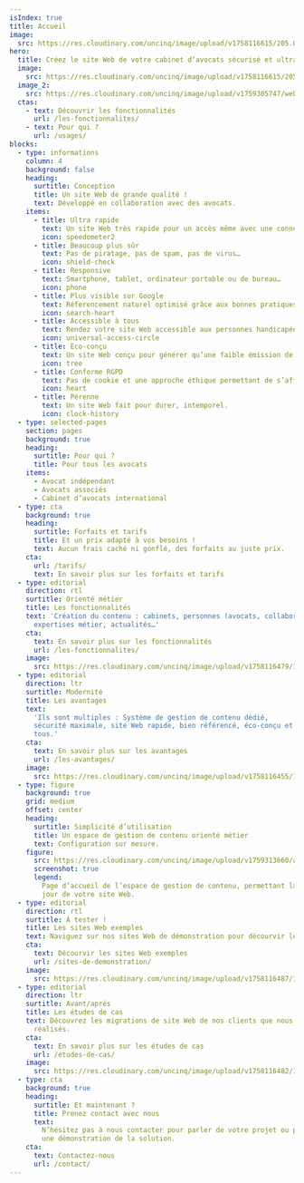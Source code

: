 ```yaml
---
isIndex: true
title: Accueil
image:
  src: https://res.cloudinary.com/uncinq/image/upload/v1758116615/205.OK_zdg2ue.svg
hero:
  title: Créez le site Web de votre cabinet d’avocats sécurisé et ultra rapide.
  image:
    src: https://res.cloudinary.com/uncinq/image/upload/v1758116615/205.OK_zdg2ue.svg
  image_2:
    src: https://res.cloudinary.com/uncinq/image/upload/v1759305747/website_fyqtjp.png
  ctas:
    - text: Découvrir les fonctionnalités
      url: /les-fonctionnalites/
    - text: Pour qui ?
      url: /usages/
blocks:
  - type: informations
    column: 4
    background: false
    heading:
      surtitle: Conception
      title: Un site Web de grande qualité !
      text: Développé en collaboration avec des avocats.
    items:
      - title: Ultra rapide
        text: Un site Web très rapide pour un accès même avec une connexion faible.
        icon: speedometer2
      - title: Beaucoup plus sûr
        text: Pas de piratage, pas de spam, pas de virus…
        icon: shield-check
      - title: Responsive
        text: Smartphone, tablet, ordinateur portable ou de bureau…
        icon: phone
      - title: Plus visible sur Google
        text: Réferencement naturel optimisé grâce aux bonnes pratiques.
        icon: search-heart
      - title: Accessible à tous
        text: Rendez votre site Web accessible aux personnes handicapées.
        icon: universal-access-circle
      - title: Eco-conçu
        text: Un site Web conçu pour générer qu’une faible émission de carbone.
        icon: tree
      - title: Conforme RGPD
        text: Pas de cookie et une approche éthique permettant de s’affranchir des outils Google.
        icon: heart
      - title: Pérenne
        text: Un site Web fait pour durer, intemporel.
        icon: clock-history
  - type: selected-pages
    section: pages
    background: true
    heading:
      surtitle: Pour qui ?
      title: Pour tous les avocats
    items:
      - Avocat indépendant
      - Avocats associés
      - Cabinet d’avocats international
  - type: cta
    background: true
    heading:
      surtitle: Forfaits et tarifs
      title: Et un prix adapté à vos besoins !
      text: Aucun frais caché ni gonflé, des forfaits au juste prix.
    cta:
      url: /tarifs/
      text: En savoir plus sur les forfaits et tarifs
  - type: editorial
    direction: rtl
    surtitle: Orienté métier
    title: Les fonctionnalités
    text: 'Création du contenu : cabinets, personnes (avocats, collaborateurs…),
      expertises métier, actualités…'
    cta:
      text: En savoir plus sur les fonctionnalités
      url: /les-fonctionnalites/
    image:
      src: https://res.cloudinary.com/uncinq/image/upload/v1758116479/147.Multitasking_wqtjvy.svg
  - type: editorial
    direction: ltr
    surtitle: Modernité
    title: Les avantages
    text:
      'Ils sont multiples : Système de gestion de contenu dédié,
      sécurité maximale, site Web rapide, bien référencé, éco-conçu et accessible à
      tous.'
    cta:
      text: En savoir plus sur les avantages
      url: /les-avantages/
    image:
      src: https://res.cloudinary.com/uncinq/image/upload/v1758116455/111.Business-plan_vozhtx.svg
  - type: figure
    background: true
    grid: medium
    offset: center
    heading:
      surtitle: Simplicité d’utilisation
      title: Un espace de gestion de contenu orienté métier
      text: Configuration sur mesure.
    figure:
      src: https://res.cloudinary.com/uncinq/image/upload/v1759313660/admin-multi-cabinets_g3zifm.png
      screenshot: true
      legend:
        Page d’accueil de l’espace de gestion de contenu, permettant la mise à
        jour de votre site Web.
  - type: editorial
    direction: rtl
    surtitle: À tester !
    title: Les sites Web exemples
    text: Naviguez sur nos sites Web de démonstration pour décourvir les différents types de contenus.
    cta:
      text: Décourvir les sites Web exemples
      url: /sites-de-demonstration/
    image:
      src: https://res.cloudinary.com/uncinq/image/upload/v1758116487/160.Movie-Time_mzfiqq.svg
  - type: editorial
    direction: ltr
    surtitle: Avant/après
    title: Les études de cas
    text: Découvrez les migrations de site Web de nos clients que nous avons
      réalisés.
    cta:
      text: En savoir plus sur les études de cas
      url: /etudes-de-cas/
    image:
      src: https://res.cloudinary.com/uncinq/image/upload/v1758116482/152.Study-Group_zytsf3.svg
  - type: cta
    background: true
    heading:
      surtitle: Et maintenant ?
      title: Prenez contact avec nous
      text:
        N’hésitez pas à nous contacter pour parler de votre projet ou planifier
        une démonstration de la solution.
    cta:
      text: Contactez-nous
      url: /contact/
---
```

